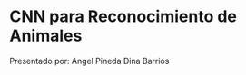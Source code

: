 # CNN para Reconocimiento de Animales

Presentado por:
Angel Pineda
Dina Barrios


```{tableofcontents}
```
